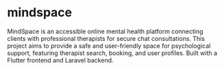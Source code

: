 # mindspace
MindSpace is an accessible online mental health platform connecting clients with professional therapists for secure chat consultations. This project aims to provide a safe and user-friendly space for psychological support, featuring therapist search, booking, and user profiles. Built with a Flutter frontend and Laravel backend.
